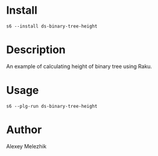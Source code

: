 # Install

    s6 --install ds-binary-tree-height

# Description

An example of calculating height of binary tree using Raku.

# Usage

    s6 --plg-run ds-binary-tree-height

# Author

Alexey Melezhik

